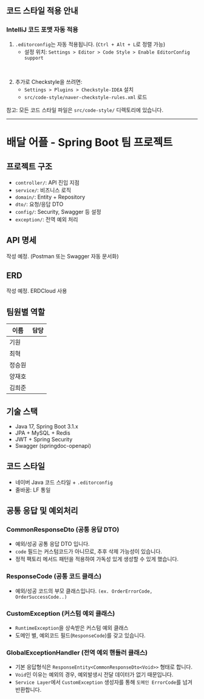 ## 코드 스타일 적용 안내

### IntelliJ 코드 포맷 자동 적용

1. `.editorconfig`는 자동 적용됩니다. (`Ctrl + Alt + L`로 정렬 가능)
    - 설정 위치: `Settings > Editor > Code Style > Enable EditorConfig support`

<br>

2. 추가로 Checkstyle을 쓰려면:
    - `Settings > Plugins > Checkstyle-IDEA` 설치
    - `src/code-style/naver-checkstyle-rules.xml` 로드

참고: 모든 코드 스타일 파일은 `src/code-style/` 디렉토리에 있습니다.

---

# 배달 어플 - Spring Boot 팀 프로젝트

## 프로젝트 구조

- `controller/`: API 진입 지점
- `service/`: 비즈니스 로직
- `domain/`: Entity + Repository
- `dto/`: 요청/응답 DTO
- `config/`: Security, Swagger 등 설정
- `exception/`: 전역 예외 처리

## API 명세

작성 예정. (Postman 또는 Swagger 자동 문서화)

## ERD

작성 예정. ERDCloud 사용

## 팀원별 역할

| 이름  | 담당 |
|-----|----|
| 기원  |    |
| 최혁  |    |
| 정승원 |    |
| 양재호 |    |
| 김희준 |    |

## 기술 스택

- Java 17, Spring Boot 3.1.x
- JPA + MySQL + Redis
- JWT + Spring Security
- Swagger (springdoc-openapi)

## 코드 스타일

- 네이버 Java 코드 스타일 + `.editorconfig`
- 줄바꿈: LF 통일

## 공통 응답 및 예외처리

### CommonResponseDto (공통 응답 DTO)

- 예외/성공 공통 응답 DTO 입니다.
- `code` 필드는 커스텀코드가 아니므로, 추후 삭제 가능성이 있습니다.
- 정적 팩토리 메서드 패턴을 적용하여 가독성 있게 생성할 수 있게 했습니다.

### ResponseCode (공통 코드 클래스)

- 예외/성공 코드의 부모 클래스입니다.
  `(ex. OrderErrorCode, OrderSuccessCode..)`

### CustomException (커스텀 예외 클래스)

- `RuntimeException`을 상속받은 커스텀 예외 클래스
- 도메인 별, 예외코드 필드(`ResponseCode`)를 갖고 있습니다.

### GlobalExceptionHandler (전역 예외 핸들러 클래스)

- 기본 응답형식은 `ResponseEntity<CommonResponseDto<Void>>` 형태로 합니다.
- `Void`인 이유는 예외의 경우, 예외발생시 전달 데이터가 없기 때문입니다.
- `Service Layer`에서 `CustomException` 생성자를 통해 `도메인 ErrorCode`를 넘겨 반환합니다.